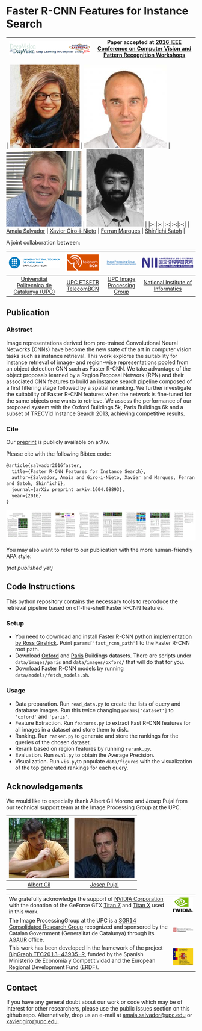 # Faster R-CNN Features for Instance Search

|  ![CVPR 2016 logo][logo-cvpr] | Paper accepted at [2016 IEEE Conference on Computer Vision and Pattern Recognition Workshops](http://www.deep-vision.net/)   |
|:-:|---|

[logo-cvpr]: ./logos/deepvision.png "DeepVision CVPRW 2016 logo"

| ![Amaia Salvador][salvador-photo]  | ![Xavier Giro-i-Nieto][giro-photo]  | ![Ferran Marqués][marques-photo]  | ![Shin'ichi Satoh][satoh-photo]  |
|:-:|:-:|:-:|:-:|:-:|
| [Amaia Salvador][salvador-web]  | [Xavier Giro-i-Nieto][giro-web]  |  [Ferran Marques][marques-web] | [Shin'ichi Satoh][satoh-web]  |


[salvador-web]: https://imatge.upc.edu/web/people/amaia-salvador
[giro-web]: https://imatge.upc.edu/web/people/xavier-giro
[satoh-web]: http://research.nii.ac.jp/~satoh/
[marques-web]:https://imatge.upc.edu/web/people/ferran-marques


[salvador-photo]: ./authors/salvador.jpg "Amaia Salvador"
[giro-photo]: ./authors/giro.jpg "Xavier Giro-i-Nieto"
[marques-photo]: ./authors/marques.jpg "Ferran Marques"
[satoh-photo]: ./authors/satoh.jpg "Shin'ichi Satoh"

A joint collaboration between:

|![logo-upc] | ![logo-etsetb] | ![logo-gpi] |  ![logo-nii] |
|:-:|:-:|:-:|:-:|
|[Universitat Politecnica de Catalunya (UPC)][upc-web]   | [UPC ETSETB TelecomBCN][etsetb-web]  | [UPC Image Processing Group][gpi-web] |  [National Institute of Informatics][nii-web] | 

[upc-web]: http://www.upc.edu/?set_language=en 
[etsetb-web]: https://www.etsetb.upc.edu/en/ 
[gpi-web]: https://imatge.upc.edu/web/ 
[nii-web]: http://www.nii.ac.jp/en/

[logo-upc]: ./logos/upc.jpg "Universitat Politecnica de Catalunya (UPC)"
[logo-etsetb]: ./logos/etsetb.png "ETSETB TelecomBCN"
[logo-gpi]: ./logos/gpi.png "UPC Image Processing Group"
[logo-nii]: ./logos/nii.gif "National Institute of Informatics"

## Publication
### Abstract

Image representations derived from pre-trained Convolutional Neural Networks (CNNs) have become the new state of the art in computer vision tasks such as instance retrieval. This work explores the suitability for instance retrieval of image- and region-wise representations pooled from an object detection CNN such as Faster R-CNN. We take advantage of the object proposals learned by a Region Proposal Network (RPN) and their associated CNN features to build an instance search pipeline composed of a first filtering stage followed by a spatial reranking. We further investigate the suitability of Faster R-CNN features when the network is fine-tuned for the same objects one wants to retrieve. We assess the performance of our proposed system with the Oxford Buildings 5k, Paris Buildings 6k and a subset of TRECVid Instance Search 2013, achieving competitive results.

### Cite

Our [preprint](http://arxiv.org/abs/1604.08893) is publicly available on arXiv. 

Please cite with the following Bibtex code:

````
@article{salvador2016faster,
  title={Faster R-CNN Features for Instance Search},
  author={Salvador, Amaia and Giro-i-Nieto, Xavier and Marques, Ferran and Satoh, Shin'ichi},
  journal={arXiv preprint arXiv:1604.08893},
  year={2016}
}
````

![Image of the paper](./figs/paper.jpg)

You may also want to refer to our publication with the more human-friendly APA style:

*(not published yet)*

## Code Instructions

This python repository contains the necessary tools to reproduce the retrieval pipeline based on off-the-shelf Faster R-CNN features.

### Setup

- You need to download and install Faster R-CNN [python implementation by Ross Girshick](https://github.com/rbgirshick/py-faster-rcnn). Point ```params['fast_rcnn_path']``` to the Faster R-CNN root path.
- Download [Oxford](http://www.robots.ox.ac.uk/~vgg/data/oxbuildings/) and [Paris](http://www.robots.ox.ac.uk/~vgg/data/parisbuildings/) Buildings datasets. There are scripts under ```data/images/paris``` and ```data/images/oxford/``` that will do that for you.
- Download Faster R-CNN models by running ```data/models/fetch_models.sh```.

### Usage

- Data preparation. Run ```read_data.py``` to create the lists of query and database images. Run this twice changing ```params['dataset']``` to ```'oxford'``` and ```'paris'```.
- Feature Extraction. Run ```features.py``` to extract Fast R-CNN features for all images in a dataset and store them to disk.
- Ranking. Run ```ranker.py``` to generate and store the rankings for the queries of the chosen dataset.
- Rerank based on region features by running ```rerank.py```.
- Evaluation. Run ```eval.py``` to obtain the Average Precision.
- Visualization. Run ```vis.py```to populate ```data/figures``` with the visualization of the top generated rankings for each query.

## Acknowledgements

We would like to especially thank Albert Gil Moreno and Josep Pujal from our technical support team at the Image Processing Group at the UPC.

| ![AlbertGil-photo]  | ![JosepPujal-photo]  |
|:-:|:-:|
| [Albert Gil](AlbertGil-web)  |  [Josep Pujal](JosepPujal-web) |

[AlbertGil-photo]: ./authors/gil.jpg "Albert Gil"
[JosepPujal-photo]: ./authors/pujal.jpg "Josep Pujal"

[AlbertGil-web]: https://imatge.upc.edu/web/people/albert-gil-moreno
[JosepPujal-web]: https://imatge.upc.edu/web/people/josep-pujal

|   |   |
|:--|:-:|
|  We gratefully acknowledge the support of [NVIDIA Corporation](http://www.nvidia.com/content/global/global.php) with the donation of the GeForce GTX [Titan Z](http://www.nvidia.com/gtx-700-graphics-cards/gtx-titan-z/) and [Titan X](http://www.geforce.com/hardware/desktop-gpus/geforce-gtx-titan-x) used in this work. |  ![logo-nvidia] |
|  The Image ProcessingGroup at the UPC is a [SGR14 Consolidated Research Group](https://imatge.upc.edu/web/projects/sgr14-image-and-video-processing-group) recognized and sponsored by the Catalan Government (Generalitat de Catalunya) through its [AGAUR](http://agaur.gencat.cat/en/inici/index.html) office. |  ![logo-catalonia] |
|  This work has been developed in the framework of the project [BigGraph TEC2013-43935-R](https://imatge.upc.edu/web/projects/biggraph-heterogeneous-information-and-graph-signal-processing-big-data-era-application), funded by the Spanish Ministerio de Economía y Competitividad and the European Regional Development Fund (ERDF).  | ![logo-spain] | 

[logo-nvidia]: ./logos/nvidia.jpg "Logo of NVidia"
[logo-catalonia]: ./logos/generalitat.jpg "Logo of Catalan government"
[logo-spain]: ./logos/MEyC.png "Logo of Spanish government"

## Contact

If you have any general doubt about our work or code which may be of interest for other researchers, please use the public issues section on this github repo. Alternatively, drop us an e-mail at amaia.salvador@upc.edu or xavier.giro@upc.edu.
